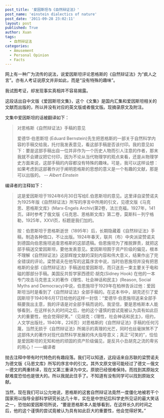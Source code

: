 ```yaml
---
post_title: '爱因斯坦与《自然辩证法》'
post_name: 'einstein dialectics of nature'
post_date: '2011-09-28 23:02:11'
layout: post
published: True
author: Xuan
tags: 
  - 自然辩证法
categories:
  - Amusement
  - Personal Opinion
  - Facts
---
```


网上有一种广为流传的说法，说爱因斯坦评论恩格斯的《自然辩证法》为“疯人之言”。亦有人考证说原文并非如此，而是“没有特殊的趣味”。

我试图考证，却发现事实真相并不容易揭露。

这段话出自中文版《爱因斯坦文集》，这个《文集》是国内汇集和爱因斯坦相关的文献而出版的，所以并没有对应的英文版或者俄文版。现摘录原文及附注。

文集中爱因斯坦的话被翻译如下：

> 对恩格斯《自然辩证法》手稿的意见
> 
> 爱德华·伯恩斯坦 (Eduard Bernstein)先生把恩格斯的一部关于自然科学内容的手稿交给我，托付我发表意见，看这部手稿是否该付印。我的意见如下：要是这部手稿出自一位并非作为一个历史人物而引人注意的作者，那末我就不会建议把它付印，因为不论从当代物理学的观点来看，还是从物理学史方面来说，这部手稿的内容都没有特殊的趣味。可是，我可以这样设想：如果考虑到这部著作对于阐明恩格斯的思想的意义是一个有趣的文献，那是可以出版的。
> -- <cite> Albert Einstein </cite>

编译者的注释如下：

> 这是爱因斯坦于1924年6月30日写给E.伯恩斯坦的意见。这里译自梁赞诺夫为1925年版《自然辩证法》所写的序言中所用的引文，见德文版《马克思、恩格斯文库》(Marx-Engels Archiv)第2卷，法兰克福，1927年，141页。译时参考了俄文版《马克思、恩格斯文库》第二卷，莫斯科－列宁格勒，1925年，XXVI页，标题是我们加的。
> 
> 按：伯恩斯坦于恩格斯逝世（1895年）后，长期隐藏着《自然辩证法》手稿，制造各种借口，不让出版。1924年春天，联共（布）中央派梁赞诺夫到德国向伯恩施坦追查恩格斯的这部遗稿。伯恩施坦为了推脱罪责，就把这部手稿送交爱因斯坦，要他发表意见。爱因斯坦囿于资产阶级的偏见，根本不理解《自然辩证法》这部辉煌文献的深刻内容和伟大意义，结果作出了完全错误的评论。梁赞诺夫在他写的这篇序言中说，当时伯恩施坦并没有把恩格斯的全部《自然辩证法》手稿送给爱因斯坦，而只送去一束主要关于电和磁的那部分手稿。美国反共哲学家西德尼·胡克(Sidney Hook) 在他的一本专门攻击马克思主义的著作《理性、社会神话和民主》(Reason, Social Myths and Democracy)中说，伯恩施坦于1929年在柏林告诉过他：爱因斯坦当时是看到了《自然辩证法》全部手稿的。在这本书中，胡克还引了爱因斯坦于1940年6月17日给他的这样一封信：“爱德华·伯恩施坦送来全部手稿要我出主意，我的评语是对全部手稿而说的。我坚信，要是恩格斯本人能够看到，在这样长久的时间之后，他的这个谨慎的尝试竟被认为具有如此巨大的重要性，他会觉得好笑。”（见胡克：《理性，社会神话和民主》，纽约，人文学出版社，1940年，226页）对恩格斯的《自然辩证法》手稿的任何污蔑，当然无损于《自然辩证法》所揭示的真理的光芒，同时也丝毫抹煞不了这部伟大的著作对现代自然科学发展的伟大指导意义；真正“可笑的”，恰恰是爱因斯坦的无知和他的顽固的资产阶级偏见，是反共小丑胡克之流的卑劣的用心！——编译者

抛去注释中带有时代特色的有趣段落。我们可以知道，这段话来自苏联的梁赞诺夫为德文版《马恩文库》所写的序言中的引文。其外文原文很可能经过了德文－俄文－德文的两重转译，现在又第三重译为中文。原貌已经很难保持。而找到其原始文献难度恐怕也是很大的。所以我就此住手了。不知道有没有同学可以找到原始文献。

当然，现在我们可以公允地说，恩格斯的这套自然辩证法竟然一度僵化地被若干个国家用以指导全部科学研究长达几十年，实在是中世纪后科学史所见证的最大笑话之一，恐怕如爱因斯坦所说，“要是恩格斯本人能够看到，在这样长久的时间之后，他的这个谨慎的尝试竟被认为具有如此巨大的重要性，他会觉得好笑。”
